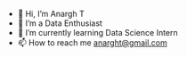 - 👋 Hi, I’m Anargh T
- 👀 I’m a Data Enthusiast
- 🌱 I’m currently learning Data Science Intern
- 📫 How to reach me anarght@gmail.com

<!---
anargh-t/anargh-t is a ✨ special ✨ repository because its `README.md` (this file) appears on your GitHub profile.
You can click the Preview link to take a look at your changes.
--->
